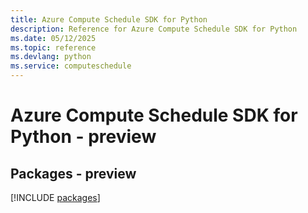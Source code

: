 ```yaml
---
title: Azure Compute Schedule SDK for Python
description: Reference for Azure Compute Schedule SDK for Python
ms.date: 05/12/2025
ms.topic: reference
ms.devlang: python
ms.service: computeschedule
---
```

# Azure Compute Schedule SDK for Python - preview
## Packages - preview
[!INCLUDE [packages](compute-schedule-index.md)]